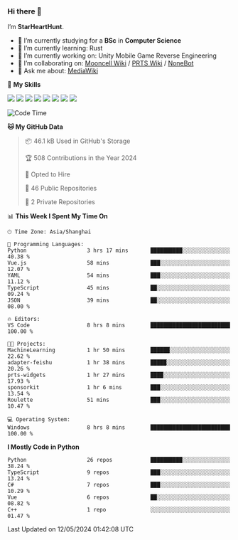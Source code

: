 ### Hi there 👋

I’m **StarHeartHunt**.

- 🏫 I’m currently studying for a **BSc** in **Computer Science**
- 🌱 I’m currently learning: Rust
- 🔭 I’m currently working on: Unity Mobile Game Reverse Engineering
- 👯 I’m collaborating on: [Mooncell Wiki](https://fgo.wiki/) / [PRTS Wiki](http://prts.wiki/) / [NoneBot](https://github.com/nonebot)
- 💬 Ask me about: [MediaWiki](https://www.mediawiki.org)

🌟 **My Skills**

![](https://img.shields.io/badge/-Python-3e74a2?style=flat-square&logo=Python&logoColor=fff)
![](https://img.shields.io/badge/-Node.js-339933?style=flat-square&logo=node.js&logoColor=fff)
![](https://img.shields.io/badge/-Vue-4fc08d?style=flat-square&logo=vue.js&logoColor=fff)
![](https://img.shields.io/badge/-React-2d98ce?style=flat-square&logo=React&logoColor=fff)
![](https://img.shields.io/badge/-TypeScript-3178C6?style=flat-square&logo=TypeScript&logoColor=fff)
![](https://img.shields.io/badge/-Docker-2496ED?style=flat-square&logo=Docker&logoColor=fff)
![](https://img.shields.io/badge/-Linux-000000?style=flat-square&logo=Linux&logoColor=fff)
![](https://img.shields.io/badge/-Dotnet-512bd4?style=flat-square&logo=.net&logoColor=fff)

<!--START_SECTION:waka-->
![Code Time](http://img.shields.io/badge/Code%20Time-1%2C009%20hrs%2012%20mins-blue)

**🐱 My GitHub Data** 

> 📦 46.1 kB Used in GitHub's Storage 
 > 
> 🏆 508 Contributions in the Year 2024
 > 
> 💼 Opted to Hire
 > 
> 📜 46 Public Repositories 
 > 
> 🔑 2 Private Repositories 
 > 
📊 **This Week I Spent My Time On** 

```text
🕑︎ Time Zone: Asia/Shanghai

💬 Programming Languages: 
Python                   3 hrs 17 mins       ██████████░░░░░░░░░░░░░░░   40.38 % 
Vue.js                   58 mins             ███░░░░░░░░░░░░░░░░░░░░░░   12.07 % 
YAML                     54 mins             ███░░░░░░░░░░░░░░░░░░░░░░   11.12 % 
TypeScript               45 mins             ██░░░░░░░░░░░░░░░░░░░░░░░   09.24 % 
JSON                     39 mins             ██░░░░░░░░░░░░░░░░░░░░░░░   08.00 % 

🔥 Editors: 
VS Code                  8 hrs 8 mins        █████████████████████████   100.00 % 

🐱‍💻 Projects: 
MachineLearning          1 hr 50 mins        ██████░░░░░░░░░░░░░░░░░░░   22.62 % 
adapter-feishu           1 hr 38 mins        █████░░░░░░░░░░░░░░░░░░░░   20.26 % 
prts-widgets             1 hr 27 mins        ████░░░░░░░░░░░░░░░░░░░░░   17.93 % 
sponsorkit               1 hr 6 mins         ███░░░░░░░░░░░░░░░░░░░░░░   13.54 % 
Roulette                 51 mins             ███░░░░░░░░░░░░░░░░░░░░░░   10.47 % 

💻 Operating System: 
Windows                  8 hrs 8 mins        █████████████████████████   100.00 % 
```

**I Mostly Code in Python** 

```text
Python                   26 repos            ██████████░░░░░░░░░░░░░░░   38.24 % 
TypeScript               9 repos             ███░░░░░░░░░░░░░░░░░░░░░░   13.24 % 
C#                       7 repos             ███░░░░░░░░░░░░░░░░░░░░░░   10.29 % 
Vue                      6 repos             ██░░░░░░░░░░░░░░░░░░░░░░░   08.82 % 
C++                      1 repo              ░░░░░░░░░░░░░░░░░░░░░░░░░   01.47 % 
```




 Last Updated on 12/05/2024 01:42:08 UTC
<!--END_SECTION:waka-->
